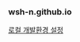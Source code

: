 ### wsh-n.github.io

[로컬 개발환경 설정](https://github.com/wsh-n/wsh-n.github.io/wiki/%EB%A1%9C%EC%BB%AC-%EA%B0%9C%EB%B0%9C%ED%99%98%EA%B2%BD-%EC%84%A4%EC%A0%95)
